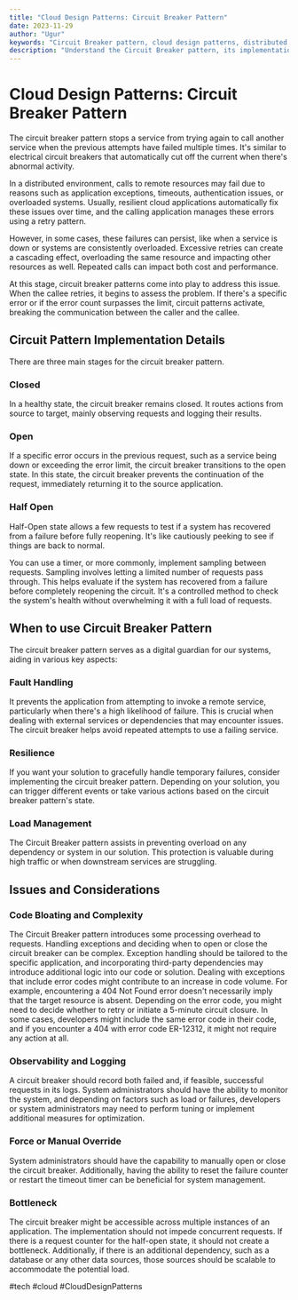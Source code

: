 ```yaml
---
title: "Cloud Design Patterns: Circuit Breaker Pattern"
date: 2023-11-29
author: "Ugur"
keywords: "Circuit Breaker pattern, cloud design patterns, distributed systems, fault tolerance, resiliency, Azure, AWS"
description: "Understand the Circuit Breaker pattern, its implementation, and how it improves resiliency in cloud-based distributed systems."
---
```

# Cloud Design Patterns: Circuit Breaker Pattern

The circuit breaker pattern stops a service from trying again to call another service when the previous attempts have failed multiple times. It's similar to electrical circuit breakers that automatically cut off the current when there's abnormal activity.

In a distributed environment, calls to remote resources may fail due to reasons such as application exceptions, timeouts, authentication issues, or overloaded systems. Usually, resilient cloud applications automatically fix these issues over time, and the calling application manages these errors using a retry pattern.

However, in some cases, these failures can persist, like when a service is down or systems are consistently overloaded. Excessive retries can create a cascading effect, overloading the same resource and impacting other resources as well. Repeated calls can impact both cost and performance.

At this stage, circuit breaker patterns come into play to address this issue. When the callee retries, it begins to assess the problem. If there's a specific error or if the error count surpasses the limit, circuit patterns activate, breaking the communication between the caller and the callee.

## Circuit Pattern Implementation Details

There are three main stages for the circuit breaker pattern.

### Closed

In a healthy state, the circuit breaker remains closed. It routes actions from source to target, mainly observing requests and logging their results.

### Open

If a specific error occurs in the previous request, such as a service being down or exceeding the error limit, the circuit breaker transitions to the open state. In this state, the circuit breaker prevents the continuation of the request, immediately returning it to the source application.

### Half Open

Half-Open state allows a few requests to test if a system has recovered from a failure before fully reopening. It's like cautiously peeking to see if things are back to normal.

You can use a timer, or more commonly, implement sampling between requests. Sampling involves letting a limited number of requests pass through. This helps evaluate if the system has recovered from a failure before completely reopening the circuit. It's a controlled method to check the system's health without overwhelming it with a full load of requests.

## When to use Circuit Breaker Pattern

The circuit breaker pattern serves as a digital guardian for our systems, aiding in various key aspects:

### Fault Handling

It prevents the application from attempting to invoke a remote service, particularly when there's a high likelihood of failure. This is crucial when dealing with external services or dependencies that may encounter issues. The circuit breaker helps avoid repeated attempts to use a failing service.

### Resilience

If you want your solution to gracefully handle temporary failures, consider implementing the circuit breaker pattern. Depending on your solution, you can trigger different events or take various actions based on the circuit breaker pattern's state.

### Load Management

The Circuit Breaker pattern assists in preventing overload on any dependency or system in our solution. This protection is valuable during high traffic or when downstream services are struggling.

## Issues and Considerations

### Code Bloating and Complexity

The Circuit Breaker pattern introduces some processing overhead to requests. Handling exceptions and deciding when to open or close the circuit breaker can be complex. Exception handling should be tailored to the specific application, and incorporating third-party dependencies may introduce additional logic into our code or solution. Dealing with exceptions that include error codes might contribute to an increase in code volume. For example, encountering a 404 Not Found error doesn't necessarily imply that the target resource is absent. Depending on the error code, you might need to decide whether to retry or initiate a 5-minute circuit closure. In some cases, developers might include the same error code in their code, and if you encounter a 404 with error code ER-12312, it might not require any action at all.

### Observability and Logging

A circuit breaker should record both failed and, if feasible, successful requests in its logs. System administrators should have the ability to monitor the system, and depending on factors such as load or failures, developers or system administrators may need to perform tuning or implement additional measures for optimization.

### Force or Manual Override

System administrators should have the capability to manually open or close the circuit breaker. Additionally, having the ability to reset the failure counter or restart the timeout timer can be beneficial for system management.

### Bottleneck

The circuit breaker might be accessible across multiple instances of an application. The implementation should not impede concurrent requests. If there is a request counter for the half-open state, it should not create a bottleneck. Additionally, if there is an additional dependency, such as a database or any other data sources, those sources should be scalable to accommodate the potential load.

#tech #cloud #CloudDesignPatterns
